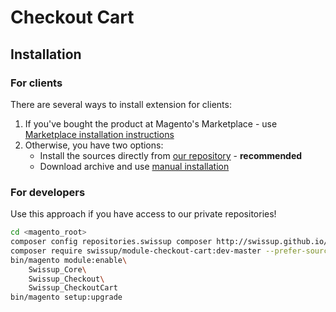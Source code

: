 # Checkout Cart

## Installation

### For clients

There are several ways to install extension for clients:

 1. If you've bought the product at Magento's Marketplace - use
    [Marketplace installation instructions](https://docs.magento.com/marketplace/user_guide/buyers/install-extension.html)
 2. Otherwise, you have two options:
    - Install the sources directly from [our repository](https://docs.swissuplabs.com/m2/extensions/checkout-cart/installation/composer/) - **recommended**
    - Download archive and use [manual installation](https://docs.swissuplabs.com/m2/extensions/checkout-cart/installation/manual/)

### For developers

Use this approach if you have access to our private repositories!

```bash
cd <magento_root>
composer config repositories.swissup composer http://swissup.github.io/packages/
composer require swissup/module-checkout-cart:dev-master --prefer-source
bin/magento module:enable\
    Swissup_Core\
    Swissup_Checkout\
    Swissup_CheckoutCart
bin/magento setup:upgrade
```
